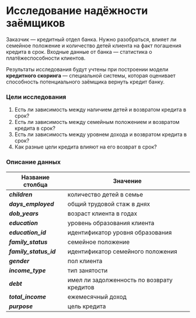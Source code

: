 # Исследование надёжности заёмщиков

Заказчик — кредитный отдел банка. Нужно разобраться, влияет ли семейное положение и количество детей клиента на факт погашения кредита в срок. Входные данные от банка — статистика о платёжеспособности клиентов.

Результаты исследования будут учтены при построении модели **кредитного скоринга** — специальной системы, которая оценивает способность потенциального заёмщика вернуть кредит банку.


### Цели исследования
1. Есть ли зависимость между наличием детей и возвратом кредита в срок?
2. Есть ли зависимость между семейным положением и возвратом кредита в срок?
3. Есть ли зависимость между уровнем дохода и возвратом кредита в срок?
4. Как разные цели кредита влияют на его возврат в срок?

### Описание данных


| Название столбца       | Значение                                   |
|------------------------|--------------------------------------------|
| ***children***         | количество детей в семье                   |
| ***days_employed***    | общий трудовой стаж в днях                 |
| ***dob_years***        | возраст клиента в годах                    |
| ***education***        | уровень образования клиента                |
| ***education_id***     | идентификатор уровня образования           |
| ***family_status***    | семейное положение                         |
| ***family_status_id*** | идентификатор семейного положения          |
| ***gender***           | пол клиента                                |
| ***income_type***      | тип занятости                              |
| ***debt***             | имел ли задолженность по возврату кредитов |
| ***total_income***     | ежемесячный доход                          |
| ***purpose***          | цель кредита                               |
